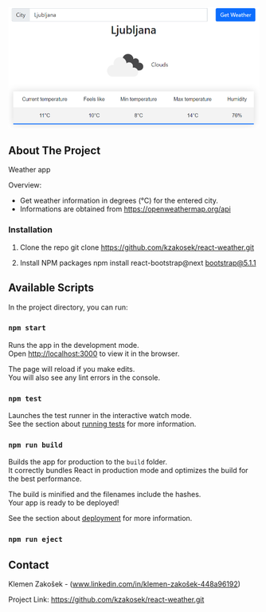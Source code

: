 <!-- Image -->

![Alt text](src\Images\front.png?raw=true "Title")

<!-- ABOUT THE PROJECT -->
## About The Project

Weather app

Overview:
* Get weather information in degrees (°C) for the entered city. 
* Informations are obtained from https://openweathermap.org/api

<!-- INSTALLATION -->
### Installation

1. Clone the repo
   git clone https://github.com/kzakosek/react-weather.git
  
2. Install NPM packages
   npm install react-bootstrap@next bootstrap@5.1.1

## Available Scripts

In the project directory, you can run:

### `npm start`

Runs the app in the development mode.\
Open [http://localhost:3000](http://localhost:3000) to view it in the browser.

The page will reload if you make edits.\
You will also see any lint errors in the console.

### `npm test`

Launches the test runner in the interactive watch mode.\
See the section about [running tests](https://facebook.github.io/create-react-app/docs/running-tests) for more information.

### `npm run build`

Builds the app for production to the `build` folder.\
It correctly bundles React in production mode and optimizes the build for the best performance.

The build is minified and the filenames include the hashes.\
Your app is ready to be deployed!

See the section about [deployment](https://facebook.github.io/create-react-app/docs/deployment) for more information.

### `npm run eject`

<!-- CONTACT -->
## Contact

Klemen Zakošek - (www.linkedin.com/in/klemen-zakošek-448a96192)

Project Link: https://github.com/kzakosek/react-weather.git

